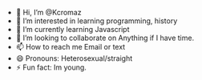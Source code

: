 - 👋 Hi, I’m @Kcromaz
- 👀 I’m interested in learning programming, history
- 🌱 I’m currently learning Javascript
- 💞️ I’m looking to collaborate on Anything if I have time.
- 📫 How to reach me Email or text
- 😄 Pronouns: Heterosexual/straight 
- ⚡ Fun fact: Im young. 

<!---
Kcromaz/Kcromaz is a ✨ special ✨ repository because its `README.md` (this file) appears on your GitHub profile.
You can click the Preview link to take a look at your changes.
--->
